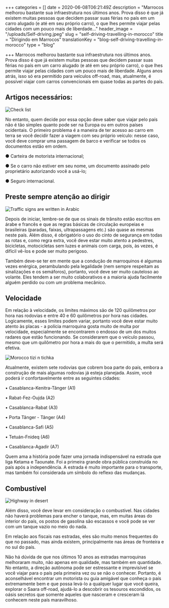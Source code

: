 +++
categories = []
date = 2020-06-08T06:21:49Z
description = "Marrocos melhorou bastante sua infraestrutura nos últimos anos. Prova disso é que já existem muitas pessoas que decidem passar suas férias no país em um carro alugado (e até em seu próprio carro), o que lhes permite viajar pelas cidades com um pouco mais de liberdade..."
header_image = "/uploads/Self-driving.jpeg"
slug = "self-driving-travelling-in-morocco"
title = "Dirigindo em Marrocos"
translationKey = "blog-self-driving-travelling-in-morocco"
type = "blog"

+++
Marrocos melhorou bastante sua infraestrutura nos últimos anos. Prova disso é que já existem muitas pessoas que decidem passar suas férias no país em um carro alugado (e até em seu próprio carro), o que lhes permite viajar pelas cidades com um pouco mais de liberdade. Alguns anos atrás, isso só era permitido para veículos off-road, mas, atualmente, é possível viajar com carros convencionais em quase todas as partes do país.

## **Artigos necessários:**

![Check list](/uploads/self-driving7.jpg "Check list")

No entanto, quem decide por essa opção deve saber que viajar pelo país não é tão simples quanto pode ser na Europa ou em outros países ocidentais. O primeiro problema é a maneira de ter acesso ao carro em terra se você decidir fazer a viagem com seu próprio veículo: nesse caso, você deve comprar uma passagem de barco e verificar se todos os documentos estão em ordem.

● Carteira de motorista internacional;

● Se o carro não estiver em seu nome, um documento assinado pelo proprietário autorizando você a usá-lo;

● Seguro internacional.

## **Preste sempre atenção ao dirigir**

![ Traffic signs are written in Arabic ](/uploads/Self-driving5.jpg " Traffic signs are written in Arabic ")

Depois de iniciar, lembre-se de que os sinais de trânsito estão escritos em árabe e francês e que as regras básicas de circulação europeias e brasileiras (paradas, faixas, ultrapassagens etc.) são quase as mesmas neste país. Além disso, é obrigatório o uso do cinto de segurança em todas as rotas e, como regra extra, você deve estar muito atento a pedestres, bicicletas, motocicletas sem luzes e animais com carga, pois, às vezes, é difícil vê-los e pode ser muito perigoso.

Também deve-se ter em mente que a condução de marroquinos é algumas vezes enérgica, perambulando pela legalidade (nem sempre respeitam as sinalizações e os semáforos), portanto, você deve ser muito cauteloso ao volante. Eles tendem a ser muito colaborativos e a maioria ajuda facilmente alguém perdido ou com um problema mecânico.

## **Velocidade**

Em relação à velocidade, os limites máximos são de 120 quilômetros por hora nas rodovias e entre 40 e 60 quilômetros por hora nas cidades. Logicamente, esses limites podem variar, portanto você deve estar muito atento às placas - a polícia marroquina gosta muito de multa por velocidade, especialmente se encontrarem o endosso de um dos muitos radares que estão funcionando. Se considerarem que o veículo passou, mesmo que um quilômetro por hora a mais do que o permitido, a multa será efetiva.

![Morocco tizi n tichka](/uploads/Self-driving.png "Morocco tizi n tichka")

Atualmente, existem sete rodovias que cobrem boa parte do país, embora a construção de mais algumas rodovias já esteja planejada. Assim, você poderá ir confortavelmente entre as seguintes cidades:

• Casablanca-Kenitra-Tânger (A1)

• Rabat-Fez-Oujda (A2)

• Casablanca-Rabat (A3)

• Porta Tânger - Tânger (A4)

• Casablanca-Safi (A5)

• Tetuán-Fnideq (A6)

• Casablanca-Agadir (A7)

Quem ama a história pode fazer uma jornada indispensável na estrada que liga Ketama e Taounate. Foi a primeira grande obra pública construída no país após a independência. A estrada é muito importante para o transporte, mas também foi considerada um símbolo do reflexo das mudanças.

## **Combustível**

![Highway in desert](/uploads/self-driving6.jpg "Highway in desert")

Além disso, você deve levar em consideração o combustível. Nas cidades não haverá problemas para encher o tanque, mas, em muitas áreas do interior do país, os postos de gasolina são escassos e você pode se ver com um tanque vazio no meio do nada.

Em relação aos fiscais nas estradas, eles são muito menos frequentes do que no passado, mas ainda existem, principalmente nas áreas de fronteira e no sul do país.

Não há dúvida de que nos últimos 10 anos as estradas marroquinas melhoraram muito, não apenas em qualidade, mas também em quantidade. No entanto, a direção autônoma pode ser estressante e imprevisível se você viajar para o país pela primeira vez ou se não o conhecer. Portanto, é aconselhável encontrar um motorista ou guia amigável que conheça o país extremamente bem e que possa levá-lo a qualquer lugar que você queira, explorar o Saara off-road, ajudá-lo a descobrir os tesouros escondidos, os oásis secretos que somente aqueles que nasceram e cresceram lá conhecem neste país maravilhoso.